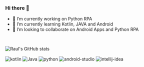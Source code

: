 ### Hi there 👋

- 🔭 I’m currently working on Python RPA
- 🌱 I’m currently learning Kotlin, JAVA and Android
- 👯 I’m looking to collaborate on Android Apps and Python RPA
  
<br/>  

![Raul's GitHub stats](https://github-readme-stats.vercel.app/api?username=raulward&show_icons=true&theme=dracula)

<div style="display: inline_block">
  <img align="center" alt="kotlin" src="https://img.shields.io/badge/Kotlin-0095D5?&style=for-the-badge&logo=kotlin&logoColor=white" />
  <img align="center" alt="Java" src="https://img.shields.io/badge/Java-ED8B00?style=for-the-badge&logo=openjdk&logoColor=white" />
  <img align="center" alt="python" src="https://img.shields.io/badge/Python-14354C?style=for-the-badge&logo=python&logoColor=white" />
  <img align="center" alt="android-studio" src="https://img.shields.io/badge/Android_Studio-3DDC84?style=for-the-badge&logo=android-studio&logoColor=white" />
  <img align="center" alt="intellij-idea" src="https://img.shields.io/badge/IntelliJ_IDEA-000000.svg?style=for-the-badge&logo=intellij-idea&logoColor=white" />
</div><br/>
